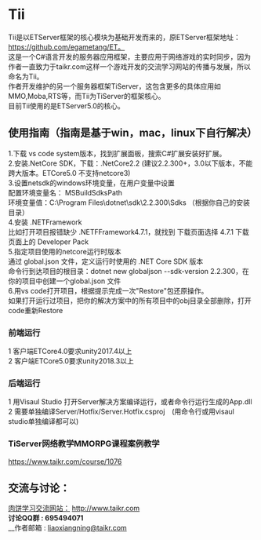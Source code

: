# Tii
Tii是以ETServer框架的核心模块为基础开发而来的，原ETServer框架地址：https://github.com/egametang/ET。  
这是一个C#语言开发的服务器应用框架，主要应用于网络游戏的实时同步，因为作者一直致力于taikr.com这样一个游戏开发的交流学习网站的传播与发展，所以命名为Tii。  
作者开发维护的另一个服务器框架TiServer，这包含更多的具体应用如MMO,Moba,RTS等，而Tii为TiServer的框架核心。  
目前Tii使用的是ETServer5.0的核心。

## 使用指南（指南是基于win，mac，linux下自行解决）
1.下载 vs code system版本，找到扩展面板，搜索C#扩展安装好扩展。  
2.安装.NetCore SDK，下载：.NetCore2.2  (建议2.2.300+，3.0以下版本，不能跨大版本。ETCore5.0 不支持netcore3)  
3.设置netsdk的windows环境变量，在用户变量中设置  
配置环境变量名： MSBuildSdksPath  
环境变量值：C:\Program Files\dotnet\sdk\2.2.300\Sdks （根据你自己的安装目录）  
4.安装 .NETFramework  
比如打开项目报错缺少 .NETFFramework4.7.1，就找到 下载页面选择 4.7.1  下载页面上的 Developer Pack  
5.指定项目使用的netcore运行时版本  
通过 global.json 文件，定义运行时使用的 .NET Core SDK 版本  
命令行到达项目的根目录：dotnet new globaljson --sdk-version 2.2.300，在你的项目中创建一个global.json 文件  
6.用vs code打开项目，根据提示完成一次"Restore"包还原操作。  
如果打开运行过项目，把你的解决方案中的所有项目中的obj目录全部删除，打开code重新Restore

### 前端运行  
1 客户端ETCore4.0要求unity2017.4以上  
2 客户端ETCore5.0要求unity2018.3以上  
### 后端运行  
1 用Visaul Studio 打开Server解决方案编译运行，或者命令行运行生成的App.dll  
2 需要单独编译Server/Hotfix/Server.Hotfix.csproj　(用命令行或用visaul studio单独编译都可以)  

### TiServer网络教学MMORPG课程案例教学
https://www.taikr.com/course/1076

## 交流与讨论：  
[肉饼学习交流网站：](http://www.taikr.com) http://www.taikr.com  
__讨论QQ群 : 695494071__  
__作者邮箱 : liaoxiangning@taikr.com

